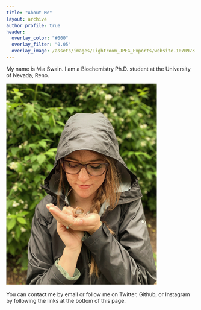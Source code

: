 ```yaml
---
title: "About Me"
layout: archive
author_profile: true
header:
  overlay_color: "#000"
  overlay_filter: "0.05"
  overlay_image: /assets/images/Lightroom_JPEG_Exports/website-1070973.jpg
---
```



My name is Mia Swain. I am a Biochemistry Ph.D. student at the University of Nevada, Reno.

<img src="https://github.com/MiaSwain/MiaSwain.github.io/blob/master/assets/images/Mia_snail.jpg" width="400" height="auto">

You can contact me by email or follow me on Twitter, Github, or Instagram by following the links at the bottom of this page.
